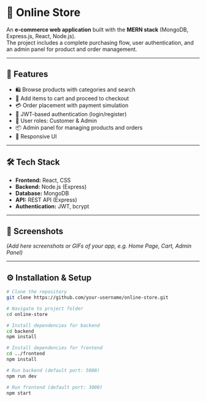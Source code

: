 # 🛒 Online Store

An **e-commerce web application** built with the **MERN stack** (MongoDB, Express.js, React, Node.js).  
The project includes a complete purchasing flow, user authentication, and an admin panel for product and order management.

---

## 🚀 Features

- 🛍️ Browse products with categories and search
- 🛒 Add items to cart and proceed to checkout
- 💳 Order placement with payment simulation
- 🔑 JWT-based authentication (login/register)
- 👤 User roles: Customer & Admin
- 📦 Admin panel for managing products and orders
- 📱 Responsive UI

---

## 🛠️ Tech Stack

- **Frontend:** React, CSS  
- **Backend:** Node.js (Express)  
- **Database:** MongoDB  
- **API:** REST API (Express)  
- **Authentication:** JWT, bcrypt  

---

## 📸 Screenshots

*(Add here screenshots or GIFs of your app, e.g. Home Page, Cart, Admin Panel)*  

---

## ⚙️ Installation & Setup

```bash
# Clone the repository
git clone https://github.com/your-username/online-store.git

# Navigate to project folder
cd online-store

# Install dependencies for backend
cd backend
npm install

# Install dependencies for frontend
cd ../frontend
npm install

# Run backend (default port: 5000)
npm run dev

# Run frontend (default port: 3000)
npm start
